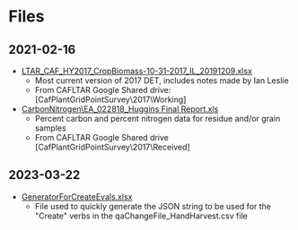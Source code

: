 # Files

## 2021-02-16

* [LTAR_CAF_HY2017_CropBiomass-10-31-2017_IL_20191209.xlsx](LTAR_CAF_HY2017_CropBiomass-10-31-2017_IL_20191209.xlsx)
  * Most current version of 2017 DET, includes notes made by Ian Leslie
  * From CAFLTAR Google Shared drive: [CafPlantGridPointSurvey\2017\Working]
* [CarbonNitrogen\EA_022818_Huggins Final Report.xls](CarbonNitrogen/EA_022818_Huggins%20Final%20Report.xls)
  * Percent carbon and percent nitrogen data for residue and/or grain samples
  * From CAFLTAR Google Shared drive [CafPlantGridPointSurvey\2017\Received]

## 2023-03-22

- [GeneratorForCreateEvals.xlsx](GeneratorForCreateEvals.xlsx)
  - File used to quickly generate the JSON string to be used for the "Create" verbs in the qaChangeFile_HandHarvest.csv file
